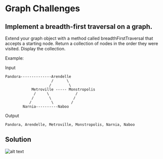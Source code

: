 # Graph Challenges

## Implement a breadth-first traversal on a graph.
Extend your graph object with a method called breadthFirstTraversal that accepts a starting node. Return a collection of nodes in the order they were visited. Display the collection.

Example:

Input
```
Pandora--------------Arendelle
                     /      \
                    /        \
            Metroville ----- Monstropolis
             /     \            /
            /       \          /
           /         \        /
        Narnia----------Naboo
```
Output
```
Pandora, Arendelle, Metroville, Monstropolis, Narnia, Naboo
```

## Solution
![alt text](./src/main/assets/breadth-first-graph.jpg "breadth-first-graph")